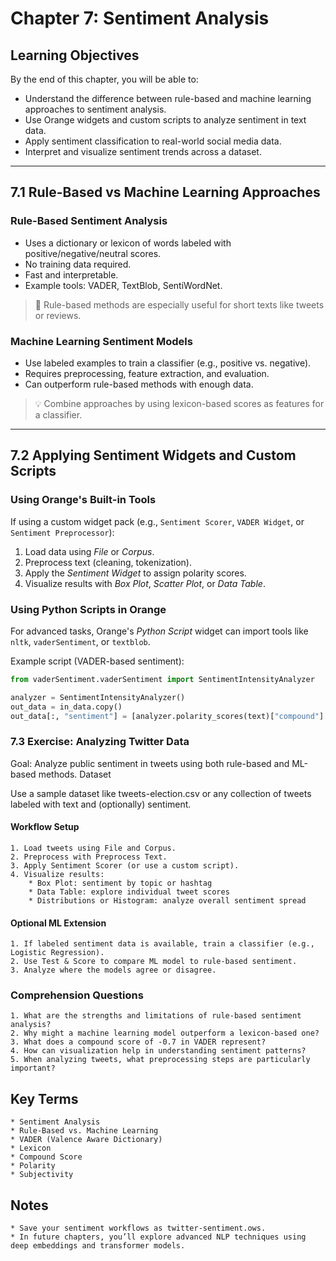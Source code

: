 # Chapter 7: Sentiment Analysis

## Learning Objectives

By the end of this chapter, you will be able to:

- Understand the difference between rule-based and machine learning approaches to sentiment analysis.
- Use Orange widgets and custom scripts to analyze sentiment in text data.
- Apply sentiment classification to real-world social media data.
- Interpret and visualize sentiment trends across a dataset.

---

## 7.1 Rule-Based vs Machine Learning Approaches

### Rule-Based Sentiment Analysis

- Uses a dictionary or lexicon of words labeled with positive/negative/neutral scores.
- No training data required.
- Fast and interpretable.
- Example tools: VADER, TextBlob, SentiWordNet.

> 📌 Rule-based methods are especially useful for short texts like tweets or reviews.

### Machine Learning Sentiment Models

- Use labeled examples to train a classifier (e.g., positive vs. negative).
- Requires preprocessing, feature extraction, and evaluation.
- Can outperform rule-based methods with enough data.

> 💡 Combine approaches by using lexicon-based scores as features for a classifier.

---

## 7.2 Applying Sentiment Widgets and Custom Scripts

### Using Orange's Built-in Tools

If using a custom widget pack (e.g., `Sentiment Scorer`, `VADER Widget`, or `Sentiment Preprocessor`):

1. Load data using *File* or *Corpus*.
2. Preprocess text (cleaning, tokenization).
3. Apply the *Sentiment Widget* to assign polarity scores.
4. Visualize results with *Box Plot*, *Scatter Plot*, or *Data Table*.

### Using Python Scripts in Orange

For advanced tasks, Orange's *Python Script* widget can import tools like `nltk`, `vaderSentiment`, or `textblob`.

Example script (VADER-based sentiment):

```python
from vaderSentiment.vaderSentiment import SentimentIntensityAnalyzer

analyzer = SentimentIntensityAnalyzer()
out_data = in_data.copy()
out_data[:, "sentiment"] = [analyzer.polarity_scores(text)["compound"] for text in in_data[:, "text"]]
```

### 7.3 Exercise: Analyzing Twitter Data

Goal: Analyze public sentiment in tweets using both rule-based and ML-based methods.
Dataset

Use a sample dataset like tweets-election.csv or any collection of tweets labeled with text and (optionally) sentiment.

#### Workflow Setup

    1. Load tweets using File and Corpus.
    2. Preprocess with Preprocess Text.
    3. Apply Sentiment Scorer (or use a custom script).
    4. Visualize results:
        * Box Plot: sentiment by topic or hashtag
        * Data Table: explore individual tweet scores
        * Distributions or Histogram: analyze overall sentiment spread

#### Optional ML Extension

    1. If labeled sentiment data is available, train a classifier (e.g., Logistic Regression).
    2. Use Test & Score to compare ML model to rule-based sentiment.
    3. Analyze where the models agree or disagree.

### Comprehension Questions

    1. What are the strengths and limitations of rule-based sentiment analysis?
    2. Why might a machine learning model outperform a lexicon-based one?
    3. What does a compound score of -0.7 in VADER represent?
    4. How can visualization help in understanding sentiment patterns?
    5. When analyzing tweets, what preprocessing steps are particularly important?

## Key Terms

    * Sentiment Analysis
    * Rule-Based vs. Machine Learning
    * VADER (Valence Aware Dictionary)
    * Lexicon
    * Compound Score
    * Polarity
    * Subjectivity

## Notes

    * Save your sentiment workflows as twitter-sentiment.ows.
    * In future chapters, you’ll explore advanced NLP techniques using deep embeddings and transformer models.